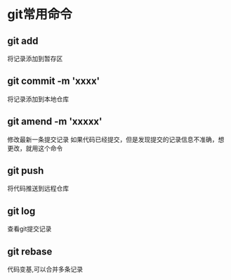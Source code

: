 # git常用命令

## git add
将记录添加到暂存区

## git commit -m 'xxxx'
将记录添加到本地仓库

## git amend -m 'xxxxx'
修改最新一条提交记录
如果代码已经提交，但是发现提交的记录信息不准确，想更改，就用这个命令

## git push 
将代码推送到远程仓库

## git log
查看git提交记录

## git rebase 
代码变基,可以合并多条记录




